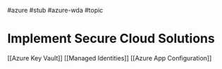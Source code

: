 #azure #stub #azure-wda #topic

# Implement Secure Cloud Solutions
[[Azure Key Vault]]
[[Managed Identities]]
[[Azure App Configuration]]